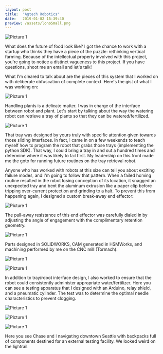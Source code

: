 ```yaml
---
layout: post
title:  "Agtech Robotics"
date:   2019-01-02 15:39:40
preview: /assets/lonoSmall.png
---
```


![Picture 1]({{"/assets/lettuceInTray.JPG"|absolute_url}})

What does the future of food look like? I got the chance to work with a startup who thinks they have a piece of the puzzle: rethinking vertical farming. Because of the intellectual property involved with this project, you're going to notice a distinct vagueness to this project. If you have questions, shoot me an email and let's talk!

What I'm cleared to talk about are the pieces of this system that I worked on with deliberate obfuscation of complete context. Here's the gist of what I was working on:

![Picture 1]({{"/assets/lonoArchitecture.png"|absolute_url}})

Handling plants is a delicate matter. I was in charge of the interface between robot and plant. Let's start by talking about the way the watering robot can retrieve a tray of plants so that they can be watered/fertilized. 

![Picture 1]({{"/assets/lonoLoading.gif"|absolute_url}})

That tray was designed by yours truly with specific attention given towards those sliding interfaces. In fact, I came in on a few weekends to teach myself how to program the robot that grabs those trays (implementing the python SDK). That way, I could bring a tray in and out a hundred times and determine where it was likely to fail first. My leadership on this front made me the goto for running future routines on the tray retrieval robot. 

Anyone who has worked with robots at this size can tell you about exciting failure modes, and I'm going to follow that pattern. When a failed homing routine resulted in the robot losing conception of its location, it snagged an unexpected tray and bent the aluminum extrusion like a paper clip before tripping over-current protection and grinding to a halt. To prevent this from happening again, I designed a custom break-away end effector:

![Picture 1]({{"/assets/lonoEEDiagram.png"|absolute_url}})

The pull-away resistance of this end effector was carefully dialed in by adjusting the angle of engagement with the complimentary retention geometry. 

![Picture 1]({{"/assets/lonoRetention.png"|absolute_url}})

Parts designed in SOLIDWORKS, CAM generated in HSMWorks, and machining performed by me on the CNC mill (Tormach). 

![Picture 1]({{"/assets/lonoEEHero.png"|absolute_url}})

![Picture 1]({{"/assets/lonoEEside.png"|absolute_url}})


In addition to tray/robot interface design, I also worked to ensure that the robot could consistently administer appropriate water/fertilizer. Here you can see a testing apparatus that I designed with an Arduino, relay shield, and a pneumatic cylinder. The test was to determine the optimal needle characteristics to prevent clogging. 

![Picture 1]({{"/assets/needleTest.gif"|absolute_url}})

<!-- ![Picture 1]({{"/assets/lonoTray.png"|absolute_url}})
 -->
![Picture 1]({{"/assets/lonoTeam.JPG"|absolute_url}})

![Picture 1]({{"/assets/lonoDowntown.jpg"|absolute_url}})

Here you see Chase and I navigating downtown Seattle with backpacks full of components destined for an external testing facility. We looked weird on the lightrail. 

